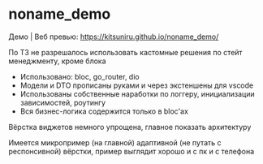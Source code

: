 # noname_demo

Демо | Веб превью: https://kitsuniru.github.io/noname_demo/

По ТЗ не разрешалось использовать кастомные решения по стейт менеджменту, кроме
блока

- Использовано: bloc, go_router, dio
- Модели и DTO прописаны руками и через экстеншены для vscode
- Использованы собственные наработки по логгеру, инициализации зависимостей,
  роутингу
- Вся бизнес-логика содержится только в bloc'ах

Вёрстка виджетов немного упрощена, главное показать архитектуру

Имеется микропример (на главной) адаптивной (не путать с респонсивной) вёрстки,
пример выглядит хорошо и с пк и с телефона
